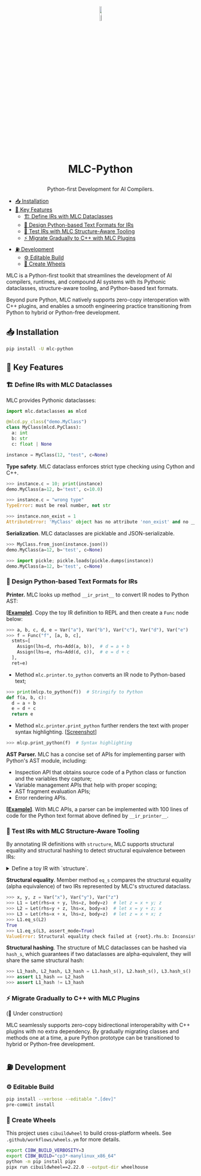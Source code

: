 <h1 align="center">
  <img src="https://gist.githubusercontent.com/potatomashed/632c58cc8df7df7fdd067aabb34c1ef6/raw/7900472d1f7fce520fef5fad2e47a6f5fb234d08/mlc-python-logo.svg" alt="MLC Logo" style="width:10%; height:auto;">

  MLC-Python
</h1>
<p align="center"> Python-first Development for AI Compilers. </p>

* [:inbox_tray: Installation](#inbox_tray-installation)
* [:key: Key Features](#key-key-features)
  + [:building_construction: Define IRs with MLC Dataclasses](#building_construction-define-irs-with-mlc-dataclasses)
  + [:snake: Design Python-based Text Formats for IRs](#snake-design-python-based-text-formats-for-irs)
  + [:dart: Test IRs with MLC Structure-Aware Tooling](#dart-test-irs-with-mlc-structure-aware-tooling)
  + [:zap: Migrate Gradually to C++ with MLC Plugins](#zap-migrate-gradually-to-c-with-mlc-plugins)
* [:fuelpump: Development](#fuelpump-development)
  + [:gear: Editable Build](#gear-editable-build)
  + [:ferris_wheel: Create Wheels](#ferris_wheel-create-wheels)


MLC is a Python-first toolkit that streamlines the development of AI compilers, runtimes, and compound AI systems with its Pythonic dataclasses, structure-aware tooling, and Python-based text formats.

Beyond pure Python, MLC natively supports zero-copy interoperation with C++ plugins, and enables a smooth engineering practice transitioning from Python to hybrid or Python-free development.

## :inbox_tray: Installation

```bash
pip install -U mlc-python
```

## :key: Key Features

### :building_construction: Define IRs with MLC Dataclasses

MLC provides Pythonic dataclasses:

```python
import mlc.dataclasses as mlcd

@mlcd.py_class("demo.MyClass")
class MyClass(mlcd.PyClass):
  a: int
  b: str
  c: float | None

instance = MyClass(12, "test", c=None)
```

**Type safety**. MLC dataclass enforces strict type checking using Cython and C++.

```python
>>> instance.c = 10; print(instance)
demo.MyClass(a=12, b='test', c=10.0)

>>> instance.c = "wrong type"
TypeError: must be real number, not str

>>> instance.non_exist = 1
AttributeError: 'MyClass' object has no attribute 'non_exist' and no __dict__ for setting new attributes
```

**Serialization**. MLC dataclasses are picklable and JSON-serializable.

```python
>>> MyClass.from_json(instance.json())
demo.MyClass(a=12, b='test', c=None)

>>> import pickle; pickle.loads(pickle.dumps(instance))
demo.MyClass(a=12, b='test', c=None)
```

### :snake: Design Python-based Text Formats for IRs

**Printer.** MLC looks up method `__ir_print__` to convert IR nodes to Python AST:

**[[Example](https://github.com/mlc-ai/mlc-python/blob/main/python/mlc/testing/toy_ir/ir.py)]**. Copy the toy IR definition to REPL and then create a `Func` node below:

```python
>>> a, b, c, d, e = Var("a"), Var("b"), Var("c"), Var("d"), Var("e")
>>> f = Func("f", [a, b, c],
  stmts=[
    Assign(lhs=d, rhs=Add(a, b)),  # d = a + b
    Assign(lhs=e, rhs=Add(d, c)),  # e = d + c
  ],
  ret=e)
```

- Method `mlc.printer.to_python` converts an IR node to Python-based text;

```python
>>> print(mlcp.to_python(f))  # Stringify to Python
def f(a, b, c):
  d = a + b
  e = d + c
  return e
```

- Method `mlc.printer.print_python` further renders the text with proper syntax highlighting. [[Screenshot](https://raw.githubusercontent.com/gist/potatomashed/5a9b20edbdde1b9a91a360baa6bce9ff/raw/3c68031eaba0620a93add270f8ad7ed2c8724a78/mlc-python-printer.svg)]

```python
>>> mlcp.print_python(f)  # Syntax highlighting
```

**AST Parser.** MLC has a concise set of APIs for implementing parser with Python's AST module, including:
- Inspection API that obtains source code of a Python class or function and the variables they capture;
- Variable management APIs that help with proper scoping;
- AST fragment evaluation APIs;
- Error rendering APIs.

**[[Example](https://github.com/mlc-ai/mlc-python/blob/main/python/mlc/testing/toy_ir/parser.py)]**. With MLC APIs, a parser can be implemented with 100 lines of code for the Python text format above defined by `__ir_printer__`.

### :dart: Test IRs with MLC Structure-Aware Tooling

By annotating IR definitions with `structure`, MLC supports structural equality and structural hashing to detect structural equivalence between IRs:

<details><summary> Define a toy IR with `structure`. </summary>

```python
import mlc.dataclasses as mlcd

@mlcd.py_class
class Expr(mlcd.PyClass):
  def __add__(self, other):
    return Add(a=self, b=other)

@mlcd.py_class(structure="nobind")
class Add(Expr):
  a: Expr
  b: Expr

@mlcd.py_class(structure="var")
class Var(Expr):
  name: str = mlcd.field(structure=None) # excludes `name` from defined structure

@mlcd.py_class(structure="bind")
class Let(Expr):
  rhs: Expr
  lhs: Var = mlcd.field(structure="bind") # `Let.lhs` is the def-site
  body: Expr
```

</details>

**Structural equality**. Member method `eq_s` compares the structural equality (alpha equivalence) of two IRs represented by MLC's structured dataclass.

```python
>>> x, y, z = Var("x"), Var("y"), Var("z")
>>> L1 = Let(rhs=x + y, lhs=z, body=z)  # let z = x + y; z
>>> L2 = Let(rhs=y + z, lhs=x, body=x)  # let x = y + z; x
>>> L3 = Let(rhs=x + x, lhs=z, body=z)  # let z = x + x; z
>>> L1.eq_s(L2)
True
>>> L1.eq_s(L3, assert_mode=True)
ValueError: Structural equality check failed at {root}.rhs.b: Inconsistent binding. RHS has been bound to a different node while LHS is not bound
```

**Structural hashing**. The structure of MLC dataclasses can be hashed via `hash_s`, which guarantees if two dataclasses are alpha-equivalent, they will share the same structural hash:

```python
>>> L1_hash, L2_hash, L3_hash = L1.hash_s(), L2.hash_s(), L3.hash_s()
>>> assert L1_hash == L2_hash
>>> assert L1_hash != L3_hash
```

### :zap: Migrate Gradually to C++ with MLC Plugins

(🚧 Under construction)

MLC seamlessly supports zero-copy bidirectional interoperabilty with C++ plugins with no extra dependency. By gradually migrating classes and methods one at a time, a pure Python prototype can be transitioned to hybrid or Python-free development.

## :fuelpump: Development

### :gear: Editable Build

```bash
pip install --verbose --editable ".[dev]"
pre-commit install
```

### :ferris_wheel: Create Wheels

This project uses `cibuildwheel` to build cross-platform wheels. See `.github/workflows/wheels.ym` for more details.

```bash
export CIBW_BUILD_VERBOSITY=3
export CIBW_BUILD="cp3*-manylinux_x86_64"
python -m pip install pipx
pipx run cibuildwheel==2.22.0 --output-dir wheelhouse
```
